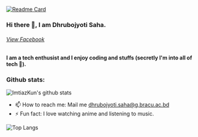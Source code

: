 [![Readme Card](https://github-readme-stats.vercel.app/api/pin/?username=heisenberg-611&repo=github-readme-stats)](https://github.com/heisenberg-611/github-readme-stats)
### Hi there 👋, I am Dhrubojyoti Saha.
###### [View Facebook](https://www.facebook.com/dhrubo.12206111/)
#### I am a tech enthusist and I enjoy coding and stuffs (secretly I'm into all of tech 👀).

### Github stats:
![ImtiazKun's github stats](https://github-readme-stats.vercel.app/api?username=heisenberg-611&show_icons=true&theme=radical&hide=stars,prs,issues)



- 📫 How to reach me: Mail me dhrubojyoti.saha@g.bracu.ac.bd
- ⚡ Fun fact: I love watching anime and listening to music. 


![Top Langs](https://github-readme-stats.vercel.app/api/top-langs/?username=heisenberg-611&layout=compact)
